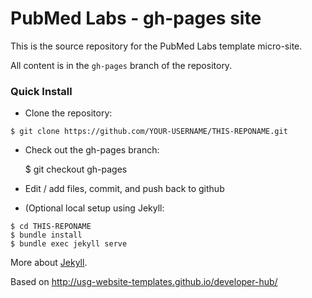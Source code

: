 PubMed Labs - gh-pages site
====================

This is the source repository for the PubMed Labs template micro-site.

All content is in the ````gh-pages```` branch of the repository.

### Quick Install

- Clone the repository:

```$ git clone https://github.com/YOUR-USERNAME/THIS-REPONAME.git```

- Check out the gh-pages branch:

    $ git checkout gh-pages

- Edit / add files, commit, and push back to github

- (Optional local setup using Jekyll:

```
$ cd THIS-REPONAME
$ bundle install
$ bundle exec jekyll serve
```

More about [Jekyll](http://jekyllrb.com/docs/configuration/).

Based on http://usg-website-templates.github.io/developer-hub/

